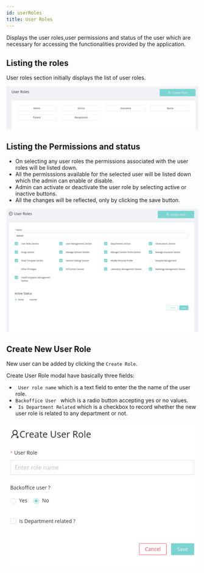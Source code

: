 ```yaml
---
id: userRoles
title: User Roles
---
```


Displays the user roles,user permissions and status of the user which are necessary for accessing the functionalities provided by the application.

## Listing the roles

User roles section initially displays the list of user roles.

![User roles section](assets/userRole/userRoleList.png)

## Listing the Permissions and status

- On selecting any user roles the permissions associated with the user roles will be listed down.
- All the permisssions available for the selected user will be listed down which the admin can enable or disable.
- Admin can activate or deactivate the user role by selecting active or inactive buttons.
- All the changes will be reflected, only by clicking the save button.

![Permissions List](assets/userRole/permissionsList.png)

## Create New User Role

New user can be added by clicking the <code>Create Role</code>.

Create User Role modal have basically three fields:

- <code> User role name</code> which is a text field to enter the the name of the user role.
- <code>Backoffice User </code> which is a radio button accepting yes or no values.
- <code> Is Department Related</code> which is a checkbox to record whether the new user role is related to any department or not.

![Create New User](assets/userRole/createNewUser.png)